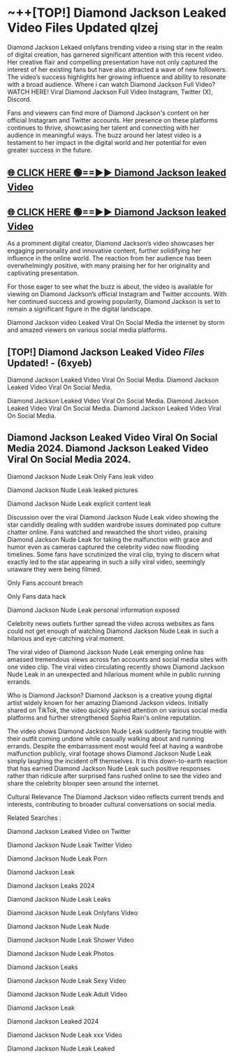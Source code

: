# ~++[TOP!] Diamond Jackson Leaked Video Files Updated qlzej

 Diamond Jackson Lekaed onlyfans trending video a rising star in the realm of digital creation, has garnered significant attention with this recent video. Her creative flair and compelling presentation have not only captured the interest of her existing fans but have also attracted a wave of new followers. The video’s success highlights her growing influence and ability to resonate with a broad audience.
Where i can watch  Diamond Jackson Full Video? WATCH HERE! Viral  Diamond Jackson Full Video Instagram, Twitter (X), Discord.


Fans and viewers can find more of  Diamond Jackson's content on her official Instagram and Twitter accounts. Her presence on these platforms continues to thrive, showcasing her talent and connecting with her audience in meaningful ways. The buzz around her latest video is a testament to her impact in the digital world and her potential for even greater success in the future.


## [🌐 CLICK HERE 🟢==►►  Diamond Jackson leaked Video ](https://onlyclips.site?title=Diamond_Jackson&ref=git)

## [🌐 CLICK HERE 🟢==►►  Diamond Jackson leaked Video ](https://onlyclips.site?title=Diamond_Jackson&ref=git)


As a prominent digital creator,  Diamond Jackson’s video showcases her engaging personality and innovative content, further solidifying her influence in the online world. The reaction from her audience has been overwhelmingly positive, with many praising her for her originality and captivating presentation.

For those eager to see what the buzz is about, the video is available for viewing on  Diamond Jackson’s official Instagram and Twitter accounts. With her continued success and growing popularity,  Diamond Jackson is set to remain a significant figure in the digital landscape.


  Diamond Jackson video Leaked Viral On Social Media the internet by storm and amazed viewers on various social media platforms.


## [TOP!]  Diamond Jackson Leaked Video *Files* Updated! - (6xyeb) 

 Diamond Jackson Leaked Video Viral On Social Media. Diamond Jackson Leaked Video Viral On Social Media.

 Diamond Jackson Leaked Video Viral On Social Media. Diamond Jackson Leaked Video Viral On Social Media. Diamond Jackson Leaked Video Viral On Social Media.


##  Diamond Jackson Leaked Video Viral On Social Media 2024. Diamond Jackson Leaked Video Viral On Social Media 2024.
 Diamond Jackson Nude Leak Only Fans leak video

 Diamond Jackson Nude Leak leaked pictures

 Diamond Jackson Nude Leak explicit content leak

Discussion over the viral  Diamond Jackson Nude Leak video showing the star candidly dealing with sudden wardrobe issues dominated pop culture chatter online. Fans watched and rewatched the short video, praising  Diamond Jackson Nude Leak for taking the malfunction with grace and humor even as cameras captured the celebrity video now flooding timelines. Some fans have scrutinized the viral clip, trying to discern what exactly led to the star appearing in such a silly viral video, seemingly unaware they were being filmed.


Only Fans account breach

Only Fans data hack

 Diamond Jackson Nude Leak personal information exposed

Celebrity news outlets further spread the video across websites as fans could not get enough of watching  Diamond Jackson Nude Leak in such a hilarious and eye-catching viral moment.


The viral video of  Diamond Jackson Nude Leak emerging online has amassed tremendous views across fan accounts and social media sites with one video clip. The viral video circulating recently shows  Diamond Jackson Nude Leak in an unexpected and hilarious moment while in public running errands.


Who is  Diamond Jackson?  Diamond Jackson is a creative young digital artist widely known for her amazing  Diamond Jackson videos. Initially shared on TikTok, the video quickly gained attention on various social media platforms and further strengthened Sophia Rain's online reputation.

The video shows  Diamond Jackson Nude Leak suddenly facing trouble with their outfit coming undone while casually walking about and running errands. Despite the embarrassment most would feel at having a wardrobe malfunction publicly, viral footage shows  Diamond Jackson Nude Leak simply laughing the incident off themselves. It is this down-to-earth reaction that has earned  Diamond Jackson Nude Leak such positive responses rather than ridicule after surprised fans rushed online to see the video and share the celebrity blooper seen around the internet.

Cultural Relevance The  Diamond Jackson video reflects current trends and interests, contributing to broader cultural conversations on social media.

Related Searches :

 Diamond Jackson Leaked Video on Twitter

 Diamond Jackson Nude Leak Twitter Video

 Diamond Jackson Nude Leak Porn

 Diamond Jackson Leak 

 Diamond Jackson Leaks 2024

 Diamond Jackson Nude Leak Leaks

 Diamond Jackson Nude Leak Onlyfans Video

 Diamond Jackson Nude Leak Nude

 Diamond Jackson Nude Leak Shower Video

 Diamond Jackson Nude Leak Photos

 Diamond Jackson Leaks

 Diamond Jackson Nude Leak Sexy Video

 Diamond Jackson Nude Leak Adult Video

 Diamond Jackson Leak

 Diamond Jackson Leaked 2024

 Diamond Jackson Nude Leak xxx Video

 Diamond Jackson Nude Leak Leaked